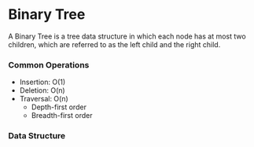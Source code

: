 # Binary Tree

A Binary Tree is a tree data structure in which each node has at most two children, which are referred to as the left child and the right child.

### Common Operations
- Insertion: O(1)
- Deletion: O(n)
- Traversal: O(n)
  - Depth-first order
  - Breadth-first order
  
### Data Structure
```javascript

```